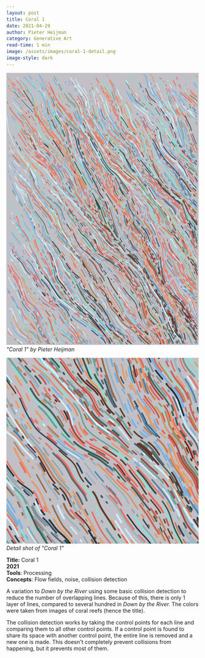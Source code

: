 ```yaml
---
layout: post
title: Coral 1
date: 2021-04-29
author: Pieter Heijman
category: Generative Art
read-time: 1 min
image: /assets/images/coral-1-detail.png
image-style: dark
---
```


![Coral 1 by Pieter Heijman](/assets/images/coral-1.jpg)
*"Coral 1" by Pieter Heijman*

![Detail shot of Coral 1](/assets/images/coral-1-detail.png)
*Detail shot of "Coral 1"*

**Title:** Coral 1  
**2021**  
**Tools**: Processing  
**Concepts**: Flow fields, noise, collision detection  

A variation to *Down by the River* using some basic collision detection to reduce the number of overlapping lines. Because of this, there is only 1 layer of lines, compared to several hundred in *Down by the River.* The colors were taken from images of coral reefs (hence the title).

The collision detection works by taking the control points for each line and comparing them to all other control points. If a control point is found to share its space with another control point, the entire line is removed and a new one is made. This doesn't completely prevent collisions from happening, but it prevents most  of them.